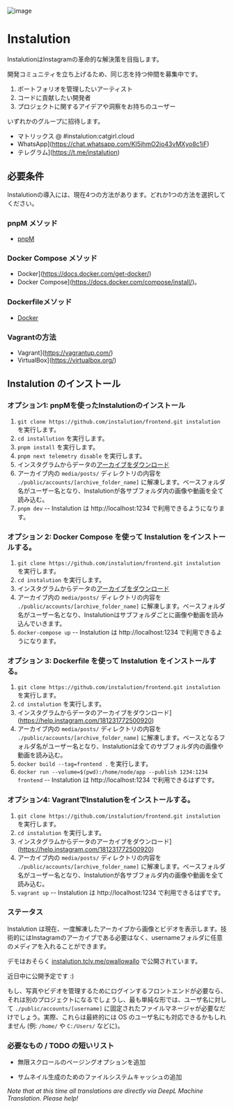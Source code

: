 ![image](https://user-images.githubusercontent.com/595446/177451446-55fcc030-04ec-4ed7-9a69-d5ccfc0b53d8.png)

# Instalution

InstalutionはInstagramの革命的な解決策を目指します。

開発コミュニティを立ち上げるため、同じ志を持つ仲間を募集中です。

1) ポートフォリオを管理したいアーティスト
2) コードに貢献したい開発者
3) プロジェクトに関するアイデアや洞察をお持ちのユーザー

いずれかのグループに招待します。

- マトリックス @ #instalution:catgirl.cloud
- WhatsApp](https://chat.whatsapp.com/KI5jhmO2jo43vMXyo8c1iF)
- テレグラム](https://t.me/instalution)

## 必要条件

Instalutionの導入には、現在4つの方法があります。どれか1つの方法を選択してください。

### pnpM メソッド

- [pnpM](https://pnpm.io/installation)

### Docker Compose メソッド

- Docker](https://docs.docker.com/get-docker/)
- Docker Compose](https://docs.docker.com/compose/install/)。

### Dockerfileメソッド

- [Docker](https://docs.docker.com/get-docker/)

### Vagrantの方法

- Vagrant](https://vagrantup.com/)
- VirtualBox](https://virtualbox.org/)

## Instalution のインストール

### オプション1: pnpMを使ったInstalutionのインストール
1) `git clone https://github.com/instalution/frontend.git instalution` を実行します。
2) `cd installution` を実行します。
3) `pnpm install` を実行します。
4) `pnpm next telemetry disable` を実行します。
5) インスタグラムからデータの[アーカイブをダウンロード](https://help.instagram.com/181231772500920)
6) アーカイブ内の `media/posts/` ディレクトリの内容を `./public/accounts/[archive_folder_name]` に解凍します。ベースフォルダ名がユーザー名となり、Instalutionが各サブフォルダ内の画像や動画を全て読み込む。
7) `pnpm dev` -- Instalution は http://localhost:1234 で利用できるようになります。

### オプション 2: Docker Compose を使って Instalution をインストールする。
1) `git clone https://github.com/instalution/frontend.git instalution` を実行します。
2) `cd instalution` を実行します。
3) インスタグラムからデータの[アーカイブをダウンロード](https://help.instagram.com/181231772500920)
4) アーカイブ内の `media/posts/` ディレクトリの内容を `./public/accounts/[archive_folder_name]` に解凍します。ベースフォルダ名がユーザー名となり、Instalutionはサブフォルダごとに画像や動画を読み込んでいきます。
5) `docker-compose up` -- Instalution は http://localhost:1234 で利用できるようになります。

### オプション 3: Dockerfile を使って Instalution をインストールする。

1) `git clone https://github.com/instalution/frontend.git instalution` を実行します。
2) `cd instalution` を実行します。
3) インスタグラムからデータのアーカイブをダウンロード](https://help.instagram.com/181231772500920)
4) アーカイブ内の `media/posts/` ディレクトリの内容を `./public/accounts/[archive_folder_name]` に解凍します。ベースとなるフォルダ名がユーザー名となり、Instalutionは全てのサブフォルダ内の画像や動画を読み込む。
5) `docker build --tag=frontend .` を実行します。
6) `docker run --volume=$(pwd):/home/node/app --publish 1234:1234 frontend` -- Instalution は http://localhost:1234 で利用できるはずです。

### オプション4: VagrantでInstalutionをインストールする。
1) `git clone https://github.com/instalution/frontend.git instalution` を実行します。
2) `cd instalution` を実行します。
3) インスタグラムからデータのアーカイブをダウンロード](https://help.instagram.com/181231772500920)
4) アーカイブ内の `media/posts/` ディレクトリの内容を `./public/accounts/[archive_folder_name]` に解凍します。ベースフォルダ名がユーザー名となり、Instalutionが各サブフォルダ内の画像や動画を全て読み込む。
5) `vagrant up` -- Instalution は http://localhost:1234 で利用できるはずです。

### ステータス

Instalution は現在、一度解凍したアーカイブから画像とビデオを表示します。技術的にはInstagramのアーカイブである必要はなく、usernameフォルダに任意のメディアを入れることができます。

デモはおそらく [instalution.tclv.me/owallowallo](https://instalution.tclv.me/owallowallo) で公開されています。

近日中に公開予定です :)

もし、写真やビデオを管理するためにログインするフロントエンドが必要なら、それは別のプロジェクトになるでしょうし、最も単純な形では、ユーザ名に対して `./public/accounts/[username]` に固定されたファイルマネージャが必要なだけでしょう。実際、これらは最終的には OS のユーザ名にも対応できるかもしれません (例: `/home/` や `C:/Users/` などに)。

### 必要なもの / TODO の短いリスト

- 無限スクロールのページングオプションを追加

- サムネイル生成のためのファイルシステムキャッシュの追加

*Note that at this time all translations are directly via DeepL Machine Translation. Please help!*

